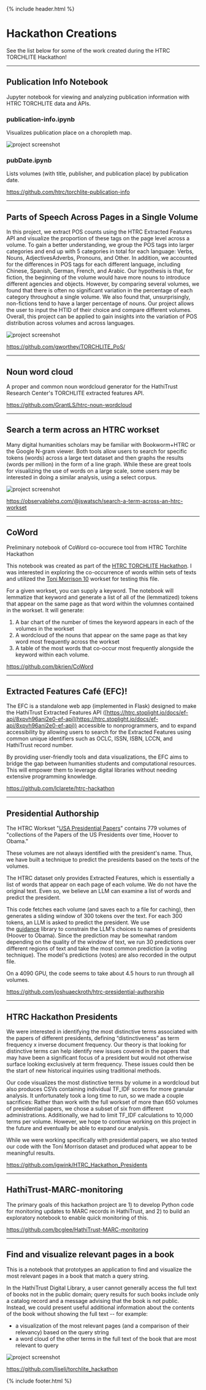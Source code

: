 {% include header.html %}
# Hackathon Creations
See the list below for some of the work created during the HTRC TORCHLITE Hackathon!

---

## Publication Info Notebook
Jupyter notebook for viewing and analyzing publication information with HTRC TORCHLITE data and APIs.

### publication-info.ipynb
Visualizes publication place on a choropleth map.

![project screenshot](images/pubplace.svg)

### pubDate.ipynb
Lists volumes (with title, publisher, and publication place) by publication date.

<https://github.com/htrc/torchlite-publication-info>

--- 

## Parts of Speech Across Pages in a Single Volume
In this project, we extract POS counts using the HTRC Extracted Features API and visualize the proportion of these tags on the page level across a volume. To gain a better understanding, we group the POS tags into larger categories and end up with 5 categories in total for each language: Verbs, Nouns, AdjectivesAdverbs, Pronouns, and Other. In addition, we accounted for the differences in POS tags for each different language, including Chinese, Spanish, German, French, and Arabic. Our hypothesis is that, for fiction, the beginning of the volume would have more nouns to introduce different agencies and objects. However, by comparing several volumes, we found that there is often no significant variation in the percentage of each category throughout a single volume. We also found that, unsurprisingly, non-fictions tend to have a larger percentage of nouns. Our project allows the user to input the HTID of their choice and compare different volumes. Overall, this project can be applied to gain insights into the variation of POS distribution across volumes and across languages.

![project screenshot](images/pos.png)

<https://github.com/gworthey/TORCHLITE_PoS/>

---

## Noun word cloud

A proper and common noun wordcloud generator for the HathiTrust Research Center's TORCHLITE extracted features API.

<https://github.com/GrantLS/htrc-noun-wordcloud>

---
## Search a term across an HTRC workset

Many digital humanities scholars may be familiar with Bookworm+HTRC or the Google N-gram viewer. Both tools allow users to search for specific tokens (words) across a large text dataset and then graphs the results (words per million) in the form of a line graph. While these are great tools for visualizing the use of words on a large scale, some users may be interested in doing a similar analysis, using a select corpus.

![project screenshot](images/searchterm.png)

<https://observablehq.com/@jswatsch/search-a-term-across-an-htrc-workset>

---
## CoWord

Preliminary notebook of CoWord co-occurece tool from HTRC Torchlite Hackathon

This notebook was created as part of the [HTRC TORCHLITE Hackathon](https://htrc.github.io/torchlite-hackathon/cfp.html). I was interested in exploring the co-occurrence of words within sets of texts and utilized the [Toni Morrison 10](https://analytics.dev.htrc.indiana.edu/publicworksets/43febde8-025f-49c9-aeec-7358ea788f3f) workset for testing this file.

For a given workset, you can supply a keyword. The notebook will lemmatize that keyword and generate a list of all of the (lemmatized) tokens that appear on the same page as that word within the volumnes contained in the workset. It will generate:

1.  A bar chart of the number of times the keyword appears in each of the volumes in the workset
2.  A wordcloud of the nouns that appear on the same page as that key word most frequently across the workset
3.  A table of the most words that co-occur most frequently alongside the keyword within each volume.

<https://github.com/bkrien/CoWord>

---

## Extracted Features Café (EFC)!

The EFC is a standalone web app (implemented in Flask) designed to make the HathiTrust Extracted Features API ([https://htrc.stoplight.io/docs/ef-api/8xpvh96ani2e0-ef-api](https://htrc.stoplight.io/docs/ef-api/8xpvh96ani2e0-ef-api)) accessible to nonprogrammers, and to expand accessibility by allowing users to search for the Extracted Features using common unique identifiers such as OCLC, ISSN, ISBN, LCCN, and HathiTrust record number.

By providing user-friendly tools and data visualizations, the EFC aims to bridge the gap between humanities students and computational resources. This will empower them to leverage digital libraries without needing extensive programming knowledge.

<https://github.com/lclarete/htrc-hackathon>

---
## Presidential Authorship

The HTRC Workset "[USA Presidential Papers](https://htrc.github.io/torchlite-handbook/worksets.html)" contains 779 volumes of "collections of the Papers of the US Presidents over time, Hoover to Obama."

These volumes are not always identified with the president's name. Thus, we have built a technique to predict the presidents based on the texts of the volumes.

The HTRC dataset only provides Extracted Features, which is essentially a list of words that appear on each page of each volume. We do not have the original text. Even so, we believe an LLM can examine a list of words and predict the president.

This code fetches each volume (and saves each to a file for caching), then generates a sliding window of 300 tokens over the text. For each 300 tokens, an LLM is asked to predict the president. We use the [guidance](https://github.com/guidance-ai/guidance) library to constrain the LLM's choices to names of presidents (Hoover to Obama). Since the prediction may be somewhat random depending on the quality of the window of text, we run 30 predictions over different regions of text and take the most common prediction (a voting technique). The model's predictions (votes) are also recorded in the output file.

On a 4090 GPU, the code seems to take about 4.5 hours to run through all volumes.

<https://github.com/joshuaeckroth/htrc-presidential-authorship>

---

## HTRC Hackathon Presidents

We were interested in identifying the most distinctive terms associated with the papers of different presidents, defining “distinctiveness” as term frequency x inverse document frequency. Our theory is that looking for distinctive terms can help identify new issues covered in the papers that may have been a significant focus of a president but would not otherwise surface looking exclusively at term frequency. These issues could then be the start of new historical inquiries using traditional methods.

Our code visualizes the most distinctive terms by volume in a wordcloud but also produces CSVs containing individual TF_IDF scores for more granular analysis. It unfortunately took a long time to run, so we made a couple sacrifices: Rather than work with the full workset of more than 650 volumes of presidential papers, we chose a subset of six from different administrations. Additionally, we had to limit TF_IDF calculations to 10,000 terms per volume. However, we hope to continue working on this project in the future and eventually be able to expand our analysis.

While we were working specifically with presidential papers, we also tested our code with the Toni Morrison dataset and produced what appear to be meaningful results.

<https://github.com/igwink/HTRC_Hackathon_Presidents>

---

## HathiTrust-MARC-monitoring
The primary goals of this hackathon project are 1) to develop Python code for monitoring updates to MARC records in HathiTrust, and 2) to build an exploratory notebook to enable quick monitoring of this.

<https://github.com/bcglee/HathiTrust-MARC-monitoring>

---
## Find and visualize relevant pages in a book
This is a notebook that prototypes an application to find and visualize the most relevant pages in a book that match a query string. 

In the HathiTrust Digital Library, a user cannot generally access the full text of books not in the public domain; query results for such books include only a catalog record and a message advising that the book is not public. Instead, we could present useful additional information about the contents of the book without showing the full text -- for example:
- a visualization of the most relevant pages (and a comparison of their relevancy) based on the query string
- a word cloud of the other terms in the full text of the book that are most relevant to query

![project screenshot](images/words_relevant_pages.png)

<https://github.com/liseli/torchlite_hackathon>

{% include footer.html %}
